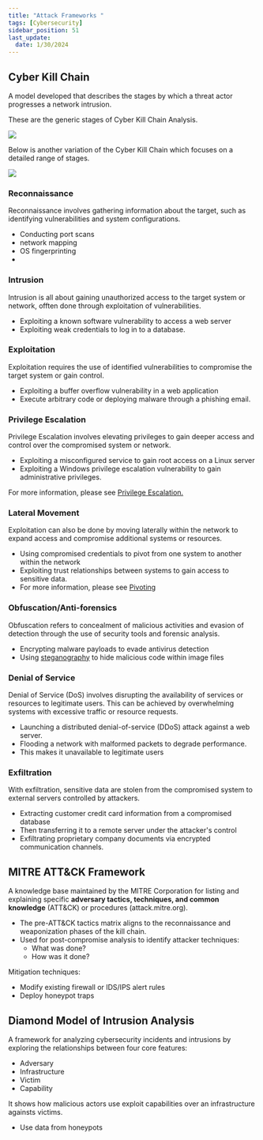 ```yaml
---
title: "Attack Frameworks "
tags: [Cybersecurity]
sidebar_position: 51
last_update:
  date: 1/30/2024
---
```



## Cyber Kill Chain

A model developed that describes the stages by which a threat actor progresses a network intrusion. 

These are the generic stages of Cyber Kill Chain Analysis.

<!-- - Reconnaissance
- Weaponization
- Delivery
- Exploitation
- Installation
- Command and Control (C2)
- Actions on Objectives -->


<div class="img-center">

![](/img/docs/sec+-ckc-2.png)


</div>



Below is another variation of the Cyber Kill Chain which focuses on a detailed range of stages.



<div class="img-center">

![](/img/docs/sec+-ckc-1.png)


</div>



### Reconnaissance

Reconnaissance involves gathering information about the target, such as identifying vulnerabilities and system configurations.

- Conducting port scans
- network mapping
- OS fingerprinting 
- 
### Intrusion

Intrusion is all about gaining unauthorized access to the target system or network, offten done through exploitation of vulnerabilities.

- Exploiting a known software vulnerability to access a web server 
- Exploiting weak credentials to log in to a database.

### Exploitation

Exploitation requires the use of identified vulnerabilities to compromise the target system or gain control.

- Exploiting a buffer overflow vulnerability in a web application
- Execute arbitrary code or deploying malware through a phishing email.

### Privilege Escalation

Privilege Escalation involves elevating privileges to gain deeper access and control over the compromised system or network.

- Exploiting a misconfigured service to gain root access on a Linux server 
- Exploiting a Windows privilege escalation vulnerability to gain administrative privileges.

For more information, please see [Privilege Escalation.](/docs/007-Cybersecurity/012-List-of-Attacks/014-Execution-and-Escalation.md#privilege-escalation)

### Lateral Movement

Exploitation can also be done by moving laterally within the network to expand access and compromise additional systems or resources.

- Using compromised credentials to pivot from one system to another within the network
- Exploiting trust relationships between systems to gain access to sensitive data.
- For more information, please see [Pivoting](/docs/007-Cybersecurity/007-Assessment-and-Testing/067-Penetration-Testing.md#privilege-escalation-backdoors-and-pivoting)


### Obfuscation/Anti-forensics

Obfuscation refers to concealment of malicious activities and evasion of detection through the use of security tools and forensic analysis.

- Encrypting malware payloads to evade antivirus detection 
- Using [steganography](../004-Cryptography/001-Cryptography-Basics.md#steganography) to hide malicious code within image files

### Denial of Service

Denial of Service (DoS) involves disrupting the availability of services or resources to legitimate users. This can be achieved by overwhelming systems with excessive traffic or resource requests.

- Launching a distributed denial-of-service (DDoS) attack against a web server.
- Flooding a network with malformed packets to degrade performance.
- This makes it unavailable to legitimate users

### Exfiltration

With exfiltration, sensitive data are stolen from the compromised system to external servers controlled by attackers.

- Extracting customer credit card information from a compromised database  
- Then transferring it to a remote server under the attacker's control 
- Exfiltrating proprietary company documents via encrypted communication channels.


## MITRE ATT&CK Framework

A knowledge base maintained by the MITRE Corporation for listing and explaining specific **adversary tactics, techniques, and common knowledge** (ATT&CK) or procedures (attack.mitre.org).

- The pre-ATT&CK tactics matrix aligns to the reconnaissance and weaponization phases of the kill chain.
- Used for post-compromise analysis to identify attacker techniques:
  - What was done?
  - How was it done?

Mitigation techniques:

- Modify existing firewall or IDS/IPS alert rules
- Deploy honeypot traps

## Diamond Model of Intrusion Analysis

A framework for analyzing cybersecurity incidents and intrusions by exploring the relationships between four core features: 

- Adversary
- Infrastructure
- Victim
- Capability

It shows how malicious actors use exploit capabilities over an infrastructure againsts victims.

- Use data from honeypots







